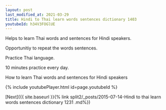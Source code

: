 ```yaml
---
layout: post
last_modified_at: 2021-03-29
title: Hindi to Thai learn words sentences dictionary 1403 
youtubeId: h34V3FOGlUE
---
```

 
 
Helps to learn Thai words and sentences for Hindi speakers.

Opportunitiy to repeat the words sentences. 

Practice Thai language. 
 
10 minutes practice every day. 
 
How to learn Thai words and sentences for Hindi speakers 
 
{% include youtubePlayer.html id=page.youtubeId %}
 
 
[Next]({{ site.baseurl }}{% link  split2/_posts/2015-07-14-Hindi to thai learn words sentences dictionary 1231 .md%})
 
